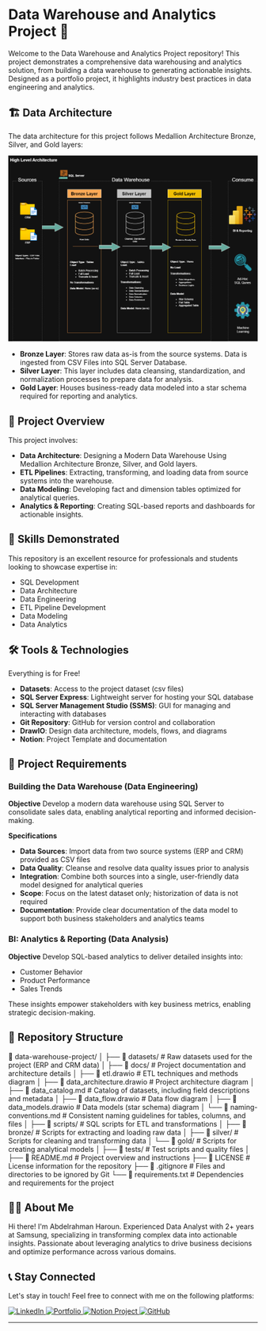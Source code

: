 # Data Warehouse and Analytics Project 🚀

Welcome to the Data Warehouse and Analytics Project repository! This project demonstrates a comprehensive data warehousing and analytics solution, from building a data warehouse to generating actionable insights. Designed as a portfolio project, it highlights industry best practices in data engineering and analytics.

## 🏗️ Data Architecture

The data architecture for this project follows Medallion Architecture Bronze, Silver, and Gold layers:

![Data Architecture](https://github.com/abdelrhmanashraf103/sql-data-warehouse-project/blob/master/sql-datawarehouse-project/docs/data_architecture.png)

- **Bronze Layer**: Stores raw data as-is from the source systems. Data is ingested from CSV Files into SQL Server Database.
- **Silver Layer**: This layer includes data cleansing, standardization, and normalization processes to prepare data for analysis.
- **Gold Layer**: Houses business-ready data modeled into a star schema required for reporting and analytics.

## 📖 Project Overview

This project involves:

- **Data Architecture**: Designing a Modern Data Warehouse Using Medallion Architecture Bronze, Silver, and Gold layers.
- **ETL Pipelines**: Extracting, transforming, and loading data from source systems into the warehouse.
- **Data Modeling**: Developing fact and dimension tables optimized for analytical queries.
- **Analytics & Reporting**: Creating SQL-based reports and dashboards for actionable insights.

## 🎯 Skills Demonstrated

This repository is an excellent resource for professionals and students looking to showcase expertise in:

- SQL Development
- Data Architecture
- Data Engineering
- ETL Pipeline Development
- Data Modeling
- Data Analytics

## 🛠️ Tools & Technologies

Everything is for Free!

- **Datasets**: Access to the project dataset (csv files)
- **SQL Server Express**: Lightweight server for hosting your SQL database
- **SQL Server Management Studio (SSMS)**: GUI for managing and interacting with databases
- **Git Repository**: GitHub for version control and collaboration
- **DrawIO**: Design data architecture, models, flows, and diagrams
- **Notion**: Project Template and documentation

## 🚀 Project Requirements

### Building the Data Warehouse (Data Engineering)

**Objective**
Develop a modern data warehouse using SQL Server to consolidate sales data, enabling analytical reporting and informed decision-making.

**Specifications**
- **Data Sources**: Import data from two source systems (ERP and CRM) provided as CSV files
- **Data Quality**: Cleanse and resolve data quality issues prior to analysis
- **Integration**: Combine both sources into a single, user-friendly data model designed for analytical queries
- **Scope**: Focus on the latest dataset only; historization of data is not required
- **Documentation**: Provide clear documentation of the data model to support both business stakeholders and analytics teams

### BI: Analytics & Reporting (Data Analysis)

**Objective**
Develop SQL-based analytics to deliver detailed insights into:
- Customer Behavior
- Product Performance  
- Sales Trends

These insights empower stakeholders with key business metrics, enabling strategic decision-making.

## 📂 Repository Structure

📂 data-warehouse-project/
│
├── 📁 datasets/ # Raw datasets used for the project (ERP and CRM data)
│
├── 📁 docs/ # Project documentation and architecture details
│ ├── 📄 etl.drawio # ETL techniques and methods diagram
│ ├── 📄 data_architecture.drawio # Project architecture diagram
│ ├── 📄 data_catalog.md # Catalog of datasets, including field descriptions and metadata
│ ├── 📄 data_flow.drawio # Data flow diagram
│ ├── 📄 data_models.drawio # Data models (star schema) diagram
│ └── 📄 naming-conventions.md # Consistent naming guidelines for tables, columns, and files
│
├── 📁 scripts/ # SQL scripts for ETL and transformations
│ ├── 📁 bronze/ # Scripts for extracting and loading raw data
│ ├── 📁 silver/ # Scripts for cleaning and transforming data
│ └── 📁 gold/ # Scripts for creating analytical models
│
├── 📁 tests/ # Test scripts and quality files
│
├── 📄 README.md # Project overview and instructions
├── 📄 LICENSE # License information for the repository
├── 📄 .gitignore # Files and directories to be ignored by Git
└── 📄 requirements.txt # Dependencies and requirements for the project


## 👨‍💻 About Me

Hi there! I'm Abdelrahman Haroun.
Experienced Data Analyst with 2+ years at Samsung, specializing in transforming complex data into actionable insights. 
Passionate about leveraging analytics to drive business decisions and optimize performance across various domains.

## 📞 Stay Connected

Let's stay in touch! Feel free to connect with me on the following platforms:

<p align="left">
  <a href="https://www.linkedin.com/in/abdelrhman-haroun-455aa930a/">
    <img src="https://img.shields.io/badge/LinkedIn-0077B5?style=for-the-badge&logo=linkedin&logoColor=white" alt="LinkedIn"/>
  </a>
  <a href="https://abdelrhmanashraf103.github.io/MyPortfolio.github.io/">
    <img src="https://img.shields.io/badge/Portfolio-FF7139?style=for-the-badge&logo=firefox&logoColor=white" alt="Portfolio"/>
  </a>
  <a href="https://faint-pewter-80a.notion.site/Data-Warehouse-Project-299ce363138780299279e9ba193f5cdd">
    <img src="https://img.shields.io/badge/Notion-000000?style=for-the-badge&logo=notion&logoColor=white" alt="Notion Project"/>
  </a>
  <a href="https://github.com/abdelrhmanashraf103">
    <img src="https://img.shields.io/badge/GitHub-100000?style=for-the-badge&logo=github&logoColor=white" alt="GitHub"/>
  </a>
</p>

---
